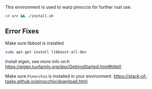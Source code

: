 This environment is used to warp pinoccio for further rust use.

``` bash
cd src && ./install.sh
```


## Error Fixes
Make sure libbost is installed
``` bash
sudo apt-get install libboost-all-dev
```

Install eigen, see more info on:h
https://eigen.tuxfamily.org/dox/GettingStarted.html#title0

Make sure `Pinocchio` is installed in your environment.
https://stack-of-tasks.github.io/pinocchio/download.html

